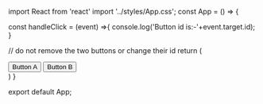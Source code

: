 import React from 'react'
import '../styles/App.css';
const App = () => {

  const handleClick = (event) =>{
    console.log('Button id is:-'+event.target.id);
  }

  // do not remove the two buttons or change their id
  return (
    <div id="main">
      <button onClick={handleClick} id="button-a">Button A</button>
      <button onClick={handleClick} id="button-b">Button B</button>
    </div>
  )
}


export default App;
